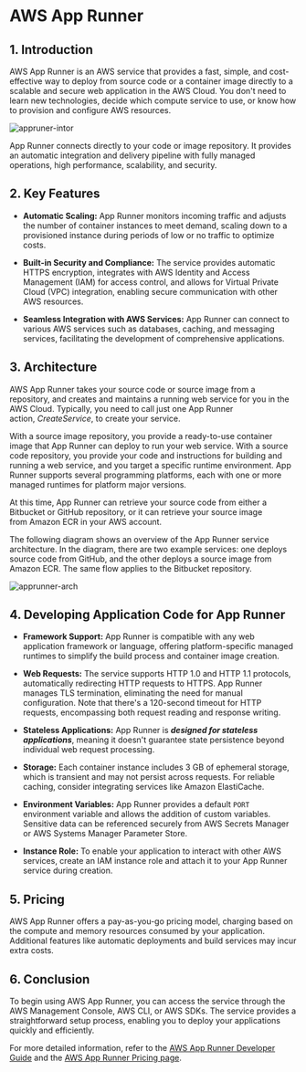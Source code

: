 # AWS App Runner

## 1. Introduction

AWS App Runner is an AWS service that provides a fast, simple, and cost-effective way to deploy from source code or a container image directly to a scalable and secure web application in the AWS Cloud. You don't need to learn new technologies, decide which compute service to use, or know how to provision and configure AWS resources.

![appruner-intor](./_assets/appruner-intor.png)

App Runner connects directly to your code or image repository. It provides an automatic integration and delivery pipeline with fully managed operations, high performance, scalability, and security.

## 2. Key Features

- **Automatic Scaling:** App Runner monitors incoming traffic and adjusts the number of container instances to meet demand, scaling down to a provisioned instance during periods of low or no traffic to optimize costs.

- **Built-in Security and Compliance:** The service provides automatic HTTPS encryption, integrates with AWS Identity and Access Management (IAM) for access control, and allows for Virtual Private Cloud (VPC) integration, enabling secure communication with other AWS resources.

- **Seamless Integration with AWS Services:** App Runner can connect to various AWS services such as databases, caching, and messaging services, facilitating the development of comprehensive applications.
## 3. Architecture

AWS App Runner takes your source code or source image from a repository, and creates and maintains a running web service for you in the AWS Cloud. Typically, you need to call just one App Runner action, *CreateService*, to create your service.

With a source image repository, you provide a ready-to-use container image that App Runner can deploy to run your web service. With a source code repository, you provide your code and instructions for building and running a web service, and you target a specific runtime environment. App Runner supports several programming platforms, each with one or more managed runtimes for platform major versions.

At this time, App Runner can retrieve your source code from either a Bitbucket or GitHub repository, or it can retrieve your source image from Amazon ECR in your AWS account.

The following diagram shows an overview of the App Runner service architecture. In the diagram, there are two example services: one deploys source code from GitHub, and the other deploys a source image from Amazon ECR. The same flow applies to the Bitbucket repository.

![apprunner-arch](./_assets/apprunner-arch.png)

## 4. Developing Application Code for App Runner

- **Framework Support:** App Runner is compatible with any web application framework or language, offering platform-specific managed runtimes to simplify the build process and container image creation.

- **Web Requests:** The service supports HTTP 1.0 and HTTP 1.1 protocols, automatically redirecting HTTP requests to HTTPS. App Runner manages TLS termination, eliminating the need for manual configuration. Note that there's a 120-second timeout for HTTP requests, encompassing both request reading and response writing.

- **Stateless Applications:** App Runner is ***designed for stateless applications***, meaning it doesn't guarantee state persistence beyond individual web request processing.

- **Storage:** Each container instance includes 3 GB of ephemeral storage, which is transient and may not persist across requests. For reliable caching, consider integrating services like Amazon ElastiCache.

- **Environment Variables:** App Runner provides a default `PORT` environment variable and allows the addition of custom variables. Sensitive data can be referenced securely from AWS Secrets Manager or AWS Systems Manager Parameter Store.

- **Instance Role:** To enable your application to interact with other AWS services, create an IAM instance role and attach it to your App Runner service during creation.

## 5. Pricing

AWS App Runner offers a pay-as-you-go pricing model, charging based on the compute and memory resources consumed by your application. Additional features like automatic deployments and build services may incur extra costs.

## 6. Conclusion

To begin using AWS App Runner, you can access the service through the AWS Management Console, AWS CLI, or AWS SDKs. The service provides a straightforward setup process, enabling you to deploy your applications quickly and efficiently.

For more detailed information, refer to the [AWS App Runner Developer Guide](https://docs.aws.amazon.com/apprunner/latest/dg/) and the [AWS App Runner Pricing page](https://aws.amazon.com/apprunner/pricing/).


